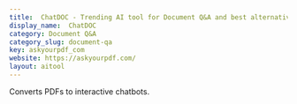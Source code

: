 ```yaml
---
title:  ChatDOC - Trending AI tool for Document Q&A and best alternatives
display_name:  ChatDOC
category: Document Q&A
category_slug: document-qa
key: askyourpdf_com
website: https://askyourpdf.com/
layout: aitool
---
```


Converts PDFs to interactive chatbots.
